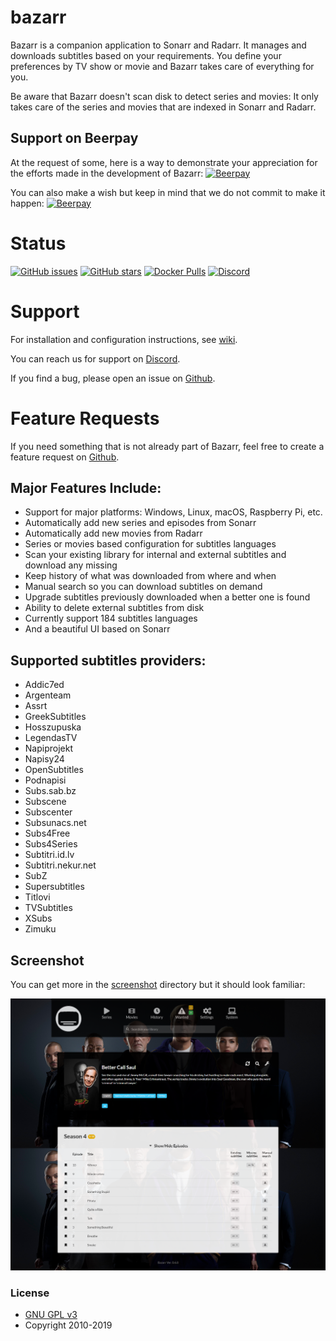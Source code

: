 # bazarr
Bazarr is a companion application to Sonarr and Radarr. It manages and downloads subtitles based on your requirements. You define your preferences by TV show or movie and Bazarr takes care of everything for you.

Be aware that Bazarr doesn't scan disk to detect series and movies: It only takes care of the series and movies that are indexed in Sonarr and Radarr.

## Support on Beerpay
At the request of some, here is a way to demonstrate your appreciation for the efforts made in the development of Bazarr:
[![Beerpay](https://beerpay.io/morpheus65535/bazarr/badge.svg?style=beer-square)](https://beerpay.io/morpheus65535/bazarr)

You can also make a wish but keep in mind that we do not commit to make it happen:
[![Beerpay](https://beerpay.io/morpheus65535/bazarr/make-wish.svg?style=flat-square)](https://beerpay.io/morpheus65535/bazarr?focus=wish)

# Status
[![GitHub issues](https://img.shields.io/github/issues/morpheus65535/bazarr.svg?style=flat-square)](https://github.com/morpheus65535/bazarr/issues)
[![GitHub stars](https://img.shields.io/github/stars/morpheus65535/bazarr.svg?style=flat-square)](https://github.com/morpheus65535/bazarr/stargazers)
[![Docker Pulls](https://img.shields.io/docker/pulls/linuxserver/bazarr.svg?style=flat-square)](https://hub.docker.com/r/linuxserver/bazarr/)
[![Discord](https://img.shields.io/badge/discord-chat-MH2e2eb.svg?style=flat-square)](https://discord.gg/MH2e2eb)

# Support
For installation and configuration instructions, see [wiki](https://github.com/morpheus65535/bazarr/wiki).

You can reach us for support on [Discord](https://discord.gg/MH2e2eb).

If you find a bug, please open an issue on [Github](https://github.com/morpheus65535/bazarr/issues).

# Feature Requests
If you need something that is not already part of Bazarr, feel free to create a feature request on [Github](https://github.com/morpheus65535/bazarr/issues).

## Major Features Include:

* Support for major platforms: Windows, Linux, macOS, Raspberry Pi, etc.
* Automatically add new series and episodes from Sonarr
* Automatically add new movies from Radarr
* Series or movies based configuration for subtitles languages
* Scan your existing library for internal and external subtitles and download any missing
* Keep history of what was downloaded from where and when
* Manual search so you can download subtitles on demand
* Upgrade subtitles previously downloaded when a better one is found
* Ability to delete external subtitles from disk
* Currently support 184 subtitles languages
* And a beautiful UI based on Sonarr

## Supported subtitles providers:
* Addic7ed
* Argenteam
* Assrt
* GreekSubtitles
* Hosszupuska
* LegendasTV
* Napiprojekt
* Napisy24
* OpenSubtitles
* Podnapisi
* Subs.sab.bz
* Subscene
* Subscenter
* Subsunacs.net
* Subs4Free
* Subs4Series
* Subtitri.id.lv
* Subtitri.nekur.net
* SubZ
* Supersubtitles
* Titlovi
* TVSubtitles
* XSubs
* Zimuku

## Screenshot

You can get more in the [screenshot](https://github.com/morpheus65535/bazarr/tree/master/screenshot) directory but it should look familiar:

![Series](/screenshot/1-series/series-2-episodes.png?raw=true "Series")

### License

* [GNU GPL v3](http://www.gnu.org/licenses/gpl.html)
* Copyright 2010-2019
